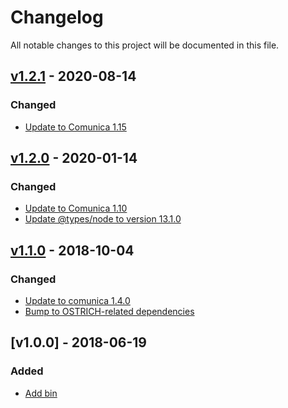 # Changelog
All notable changes to this project will be documented in this file.

<a name="v1.2.1"></a>
## [v1.2.1](https://github.com/rdfostrich/comunica-actor-init-sparql-ostrich/compare/v1.2.0...v1.2.1) - 2020-08-14

### Changed
* [Update to Comunica 1.15](https://github.com/rdfostrich/comunica-actor-init-sparql-ostrich/commit/70c512cd5b005a2a38cc50a3d70d4a0abe4bdfd9)

<a name="v1.2.0"></a>
## [v1.2.0](https://github.com/rdfostrich/comunica-actor-init-sparql-ostrich/compare/v1.1.0...v1.2.0) - 2020-01-14

### Changed
* [Update to Comunica 1.10](https://github.com/rdfostrich/comunica-actor-init-sparql-ostrich/commit/f2688e7325b05597c8a9f585c773ed76f15ad5b4)
* [Update @types/node to version 13.1.0](https://github.com/rdfostrich/comunica-actor-init-sparql-ostrich/commit/e40ce0f195677b50e3a5452b5f942c20d8b85d4b)

<a name="v1.1.0"></a>
## [v1.1.0](https://github.com/rdfostrich/comunica-actor-init-sparql-ostrich/compare/v1.0.0...v1.1.0) - 2018-10-04

### Changed
* [Update to comunica 1.4.0](https://github.com/rdfostrich/comunica-actor-init-sparql-ostrich/commit/3550c59ec6c39ccde693fb438bf3c773e68e31aa)
* [Bump to OSTRICH-related dependencies](https://github.com/rdfostrich/comunica-actor-init-sparql-ostrich/commit/3482db0a30e32d0ad7848656bdf6e4527542e772)

<a name="v1.0.0"></a>
## [v1.0.0] - 2018-06-19

### Added
* [Add bin](https://github.com/rdfostrich/comunica-actor-init-sparql-ostrich/commit/a001fe527c63124fdb6dfef6e70a56f526f01fdc)
